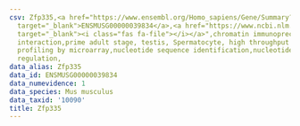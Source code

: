 ```yaml
---
csv: Zfp335,<a href="https://www.ensembl.org/Homo_sapiens/Gene/Summary?db=core;g=ENSMUSG00000039834"
  target="_blank">ENSMUSG00000039834</a>,<a href="https://www.ncbi.nlm.nih.gov/pubmed/23834426"
  target="_blank"><i class="fas fa-file"></i></a>",chromatin immunoprecipitation assay,direct
  interaction,prime adult stage, testis, Spermatocyte, high throughput transcription
  profiling by microarray,nucleotide sequence identification,nucleotide sequence identification,transcriptional
  regulation,
data_alias: Zfp335
data_id: ENSMUSG00000039834
data_numevidence: 1
data_species: Mus musculus
data_taxid: '10090'
title: Zfp335
---
```

